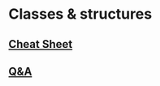 
# Classes & structures 

## [Cheat Sheet](https://github.com/JoJoDevAdventure/Swift-Interview/tree/main/Classes%20%26%20structures%20/Cheat%20Sheet)

## [Q&A](https://github.com/JoJoDevAdventure/Swift-Interview/tree/main/Classes%20%26%20structures%20/Cheat%20Sheet)

